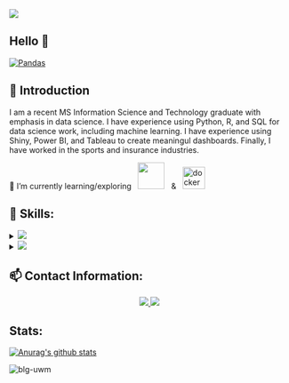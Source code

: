 <img src="https://github.com/blg-uwm/blg-uwm/blob/master/bannername.jpg">

## Hello 👋
[![Pandas](https://github.com/blg-uwm/blg-uwm/blob/master/pandas.svg)](https://pandas.pydata.org/)
## 📍 Introduction
I am a recent MS Information Science and Technology graduate with emphasis in data science. I have experience using Python, R, and SQL for data science work, including machine learning. I have experience using Shiny, Power BI, and Tableau to create meaningul dashboards. Finally, I have worked in the sports and insurance industries.


🌱 I’m currently learning/exploring &nbsp; <img src="https://github.com/blg-uwm/blg-uwm/blob/master/julia-language.svg" width = "48"> &nbsp; & &nbsp; <img src="https://devicons.github.io/devicon/devicon.git/icons/docker/docker-original-wordmark.svg" alt="docker" width="40" height="40"/>


## 🚀 Skills:

<details>
<summary><img src="https://img.shields.io/badge/python-%233776AB.svg?&style=flat-square&logo=python&logoColor=white" /></summary>
  
+ <img src="https://github.com/blg-uwm/blg-uwm/blob/master/pandas.svg" width = "48">
+ <img src="https://github.com/blg-uwm/blg-uwm/blob/master/scikit-learn.svg" width = "48">
+ <img src="https://github.com/blg-uwm/blg-uwm/blob/master/numpy.svg" width = "48">
+ <img src="https://github.com/blg-uwm/blg-uwm/blob/master/jupyter.svg" width = "48">
</details>

<details>
<summary><img src="https://img.shields.io/badge/r-%23276DC3.svg?&style=for-the-badge&logo=r&logoColor=white" /></summary>
  
+ <img src="https://github.com/blg-uwm/blg-uwm/blob/master/shiny.svg" width = "48">
+ <img src="https://github.com/blg-uwm/blg-uwm/blob/master/tidyverse.svg" width = "48">
+ <img src="https://github.com/blg-uwm/blg-uwm/blob/master/RStudio.svg" width = "48">
</details>


## 📫 Contact Information:

<p align='center'>
  <a href="https://www.linkedin.com/in/ben-garski/">
  <img src="https://img.shields.io/badge/linkedin-%230077B5.svg?&style=for-the-badge&logo=linkedin&logoColor=white" />
  </a>
  <a href="mailto:ben.garski@outlook.com">
  <img src="https://img.shields.io/badge/Microsoft%20Outlook-0078D4?logo=microsoft-outlook&logoColor=white&style=for-the-badge" />
  </a>
</p>

## Stats:
[![Anurag's github stats](https://github-readme-stats.vercel.app/api?username=blg-uwm)](https://github.com/anuraghazra/github-readme-stats)

<p align="left"> <img src="https://komarev.com/ghpvc/?username=blg-uwm" alt="blg-uwm" /> </p>
